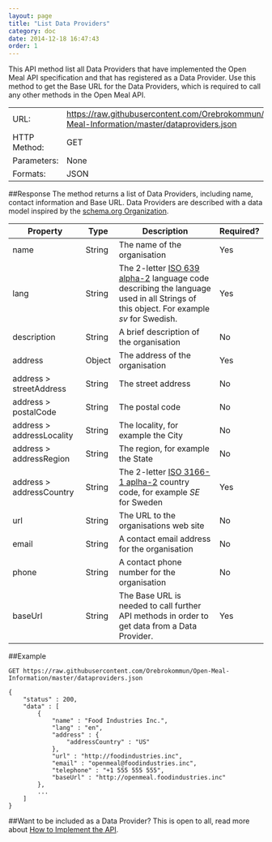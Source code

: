 ```yaml
---
layout: page
title: "List Data Providers"
category: doc
date: 2014-12-18 16:47:43
order: 1
---
```

This API method list all Data Providers that have implemented the Open Meal API specification and that has registered as a Data Provider. Use this method to get the Base URL for the Data Providers, which is required to call any other methods in the Open Meal API. 

<table>
	<tr>
		<td>URL: </td>
		<td><a href="https://raw.githubusercontent.com/Orebrokommun/Open-Meal-Information/master/dataproviders.json">https://raw.githubusercontent.com/Orebrokommun/Open-Meal-Information/master/dataproviders.json</a></td>
	</tr>
	<tr>
		<td>HTTP Method: </td>
		<td>GET</td>
	</tr>
	<tr>
		<td>Parameters: </td>
		<td>None</td>
	</tr>
	<tr>
		<td>Formats: </td>
		<td>JSON</td>
	</tr>
</table>

##Response
The method returns a list of Data Providers, including name, contact information and Base URL. Data Providers are described with a data model inspired by the [schema.org Organization](http://schema.org/Organization). 

|Property|Type|Description|Required?|
|-----------|------|--------------|-------------|
|name|String|The name of the organisation|Yes|
|lang|String|The 2-letter [ISO 639 alpha-2](http://en.wikipedia.org/wiki/ISO_639-1) language code describing the language used in all Strings of this object. For example *sv* for Swedish.|Yes|
|description|String|A brief description of the organisation|No|
|address|Object|The address of the organisation|Yes|
|address > streetAddress|String|The street address|No|
|address > postalCode|String|The postal code|No|
|address > addressLocality|String|The locality, for example the City|No|
|address > addressRegion|String|The region, for example the State|No|
|address > addressCountry|String|The 2-letter [ISO 3166-1 aplha-2](http://en.wikipedia.org/wiki/ISO_3166-1) country code, for example *SE* for Sweden|Yes|
|url|String|The URL to the organisations web site|No|
|email|String|A contact email address for the organisation|No|
|phone|String|A contact phone number for the organisation|No|
|baseUrl|String|The Base URL is needed to call further API methods in order to get data from a Data Provider. |Yes|

##Example

	GET https://raw.githubusercontent.com/Orebrokommun/Open-Meal-Information/master/dataproviders.json

    {
	    "status" : 200,
	    "data" : [
	    	{
				"name" : "Food Industries Inc.",	
				"lang" : "en",	
				"address" : {			
					"addressCountry" : "US"
				},
				"url" : "http://foodindustries.inc",
				"email" : "openmeal@foodindustries.inc",
				"telephone" : "+1 555 555 555",
				"baseUrl" : "http://openmeal.foodindustries.inc"
			},
			...
	    ]	 	   
    }

##Want to be included as a Data Provider?
This is open to all, read more about [How to Implement the API]().